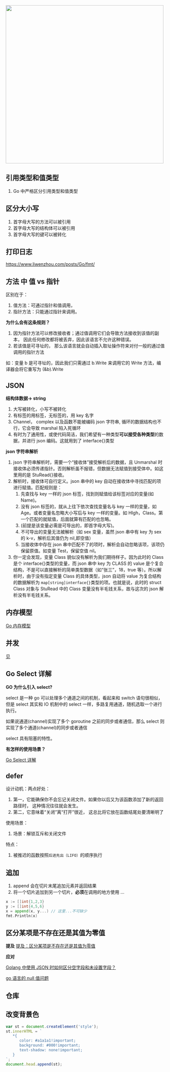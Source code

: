 <img src="http://t-blog-images.aijs.top/img/202304241057941.webp" style="width:500px;max-width:100%"/>

## 引用类型和值类型

1. Go 中严格区分引用类型和值类型

## 区分大小写

1.  首字母大写的方法可以被引用
2.  首字母大写的结构体可以被引用
3.  首字母大写的键可以被转化

## 打印日志

https://www.liwenzhou.com/posts/Go/fmt/

## 方法 中 值 vs 指针

区别在于：

1. 值方法：可通过指针和值调用，
2. 指针方法：只能通过指针来调用。

**为什么会有这条规则？**

1. 因为指针方法可以修改接收者；通过值调用它们会导致方法接收到该值的副本， 因此任何修改都将被丢弃，因此该语言不允许这种错误。
2. 若该值是可寻址的， 那么该语言就会自动插入取址操作符来对付一般的通过值调用的指针方法

如：变量 b 是可寻址的，因此我们只需通过 b.Write 来调用它的 Write 方法，编译器会将它重写为 (&b).Write

## JSON

**结构体数据-> string**

1. 大写被转化，小写不被转化
2. 有标签的用标签，无标签的，用 key 名字
3. Channel， complex 以及函数不能被编码 json 字符串, 循环的数据结构也不行，它会导致 marshal 陷入死循环
4. 有时为了通用性，或使代码简洁，我们希望有一种类型**可以接受各种类型**的数据，并进行 json 编码。这就用到了 interface{}类型

**json 字符串解析**

1. json 字符串解析时，需要一个“接收体”接受解析后的数据，且 Unmarshal 时接收体必须传递指针。否则解析虽不报错，但数据无法赋值到接受体中。如这里用的是 StuRead{}接收。
2. 解析时，接收体可自行定义。json 串中的 key 自动在接收体中寻找匹配的项进行赋值。匹配规则是：
   1. 先查找与 key 一样的 json 标签，找到则赋值给该标签对应的变量(如 Name)。
   2. 没有 json 标签的，就从上往下依次查找变量名与 key 一样的变量，如 Age。或者变量名忽略大小写后与 key 一样的变量。如 HIgh，Class。第一个匹配的就赋值，后面就算有匹配的也忽略。
   3. (前提是该变量必需是可导出的，即首字母大写)。
   4. 不可导出的变量无法被解析（如 sex 变量，虽然 json 串中有 key 为 sex 的 k-v，解析后其值仍为 nil,即空值）
   5. 当接收体中存在 json 串中匹配不了的项时，解析会自动忽略该项，该项仍保留原值。如变量 Test，保留空值 nil。
3. 你一定会发现，变量 Class 貌似没有解析为我们期待样子。因为此时的 Class 是个 interface{}类型的变量，而 json 串中 key 为 CLASS 的 value 是个复合结构，不是可以直接解析的简单类型数据（如“张三”，18，true 等）。所以解析时，由于没有指定变量 Class 的具体类型，json 自动将 value 为复合结构的数据解析为 `map[string]interface{}`类型的项。也就是说，此时的 struct Class 对象与 StuRead 中的 Class 变量没有半毛钱关系，故与这次的 json 解析没有半毛钱关系。

## 内存模型

<a href="./go程/go模型.md" target="_blank" >Go 内存模型</a>

## 并发

<a href="https://www.modb.pro/db/65265" target="_blank" >见</a>

## Go Select 详解

**GO 为什么引入 select?**

select 是一种 go 可以处理多个通道之间的机制，看起来和 switch 语句很相似，但是 select 其实和 IO 机制中的 select 一样，多路复用通道，随机选取一个进行执行。

如果说通道(channel)实现了多个 goroutine 之前的同步或者通信，那么 select 则实现了多个通道(channel)的同步或者通信

select 具有阻塞的特性。

**有怎样的使用场景？**

<a href="https://www.jianshu.com/p/66edceabd5f6" target="_blank" >Go Select 详解</a>

## defer

设计动机：两点好处：

1. 第一，它能确保你不会忘记关闭文件。如果你以后又为该函数添加了新的返回路径时， 这种情况往往就会发生。
2. 第二，它意味着“关闭”离“打开”很近， 这总比将它放在函数结尾处要清晰明了

使用场景：

1. 场景：解锁互斥和关闭文件

特点：

1. 被推迟的函数按照`后进先出（LIFO）`的顺序执行

## 追加

1. append 会在切片末尾追加元素并返回结果
2. 将一个切片追加到另一个切片，**必须**在调用的地方使用 ...

```Go
x := []int{1,2,3}
y := []int{4,5,6}
x = append(x, y...) // 这里...不可缺少
fmt.Println(x)
```

## 区分某项是不存在还是其值为零值

**提及**
<a href="https://go-zh.org/doc/effective_go.html#%E8%BF%BD%E5%8A%A0:~:text=%E6%9C%89%E6%97%B6%E4%BD%A0%E9%9C%80%E8%A6%81-,%E5%8C%BA%E5%88%86%E6%9F%90%E9%A1%B9%E6%98%AF%E4%B8%8D%E5%AD%98%E5%9C%A8%E8%BF%98%E6%98%AF%E5%85%B6%E5%80%BC%E4%B8%BA%E9%9B%B6%E5%80%BC,-%E3%80%82%E5%A6%82%E5%AF%B9%E4%BA%8E%E4%B8%80%E4%B8%AA" target="_blank" >提及：区分某项是不存在还是其值为零值</a>

**应对**

<a href="https://learnku.com/go/t/49332" target="_blank" >Golang 中使用 JSON 时如何区分空字段和未设置字段？</a>

<a href="https://www.cnblogs.com/joyswings/p/9864568.html" target="_blank" >go 语言的 null 值问题</a>

## 仓库

<!-- git init
git add .
git commit -m "first commit"
git branch -M main
git remote add origin git@github.com:841660202/go-examples.git
git push -u origin main -->

## 改变背景色

```js
var st = document.createElement('style');
st.innerHTML = `
   *{
      color: #a1a1a1!important;
      background: #000!important;
      text-shadow: none!important;
   }
`;
document.head.append(st);
```
